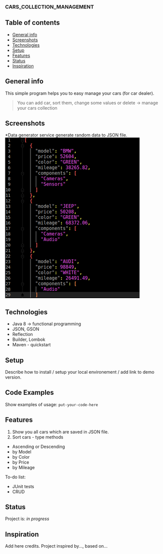 ### CARS_COLLECTION_MANAGEMENT

## Table of contents
* [General info](#general-info)
* [Screenshots](#screenshots)
* [Technologies](#technologies)
* [Setup](#setup)
* [Features](#features)
* [Status](#status)
* [Inspiration](#inspiration)

## General info
This simple program helps you to easy manage your cars (for car dealer).
> You can add car, sort them, change some values or delete -> manage your cars collection

## Screenshots
*Data generator service generate random data to JSON file.
![Json Example](./img/jsonExample.png)

## Technologies
* Java 8 -> functional programming
* JSON, GSON
* Reflection
* Builder, Lombok
* Maven - quickstart

## Setup
Describe how to install / setup your local environement / add link to demo version.

## Code Examples
Show examples of usage:
`put-your-code-here`

## Features
1. Show you all cars which are saved in JSON file.
2. Sort cars - type methods
* Ascending or Descending
* by Model
* by Color
* by Price
* by Mileage

To-do list:
* JUnit tests
* CRUD

## Status
Project is: _in progress_

## Inspiration
Add here credits. Project inspired by..., based on...
